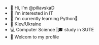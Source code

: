 - 👋 Hi, I’m @piliavskaD
- 👀 I’m interested in IT
- 🌱 I’m currently learning Python🐍
- 📍  Kiev/Ukraine 
- 💻 Computer Science |🎓 study in SUTE
- 🌟 Welcom to my profile
<!---
piliavskaD/piliavskaD is a ✨ special ✨ repository because its `README.md` (this file) appears on your GitHub profile.
You can click the Preview link to take a look at your changes.
--->
